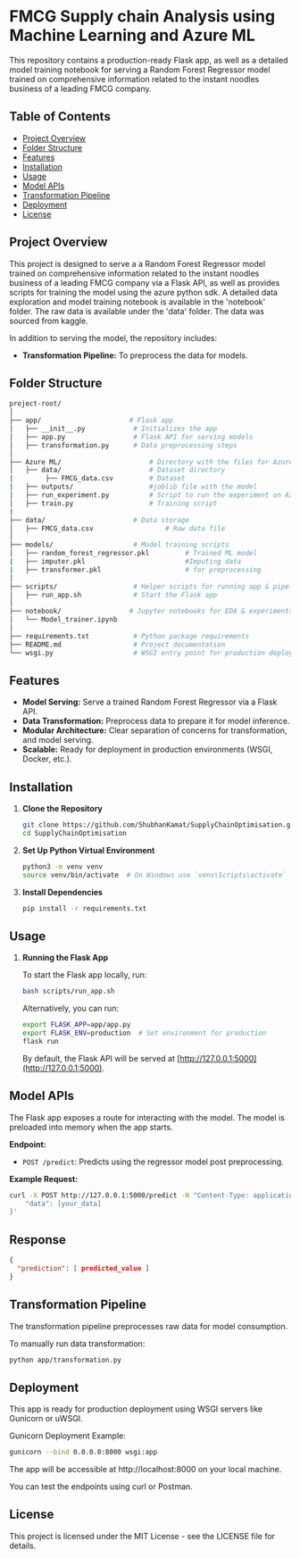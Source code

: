 # FMCG Supply chain Analysis using Machine Learning and Azure ML

This repository contains a production-ready Flask app, as well as a detailed model training notebook for serving a Random Forest Regressor model trained on comprehensive information related to the instant noodles business of a leading FMCG company.

## Table of Contents
- [Project Overview](#project-overview)
- [Folder Structure](#folder-structure)
- [Features](#features)
- [Installation](#installation)
- [Usage](#usage)
- [Model APIs](#model-apis)
- [Transformation Pipeline](#transformation-pipeline)
- [Deployment](#deployment)
- [License](#license)

## Project Overview

This project is designed to serve a a Random Forest Regressor model trained on comprehensive information related to the instant noodles business of a leading FMCG company
 via a Flask API, as well as provides scripts for training the model using the azure python sdk. A detailed data exploration and model training notebook is available in the 'notebook' folder. The raw data is available under the 'data' folder. The data was sourced from kaggle. 
 
In addition to serving the model, the repository includes:
- **Transformation Pipeline:** To preprocess the data for models.


## Folder Structure

```bash
project-root/
│
├── app/                      # Flask app
│   ├── __init__.py            # Initializes the app
│   ├── app.py                 # Flask API for serving models
│   ├── transformation.py      # Data preprocessing steps
│
├── Azure ML/                      # Directory with the files for Azure python SDK code
│   ├── data/                      # Dataset directory
|        ├── FMCG_data.csv         # Dataset
|   ├── outputs/                   #joblib file with the model
│   ├── run_experiment.py          # Script to run the experiment on Azure ML
│   ├── train.py                   # Training script
|
├── data/                      # Data storage 
│   ├── FMCG_data.csv                  # Raw data file        
│
├── models/                    # Model training scripts
│   ├── random_forest_regressor.pkl         # Trained ML model
|   ├── imputer.pkl                         #Imputing data
|   ├── transformer.pkl                     # for preprocessing
│
├── scripts/                   # Helper scripts for running app & pipelines
│   ├── run_app.sh             # Start the Flask app
│
├── notebook/                 # Jupyter notebooks for EDA & experiments
│   └── Model_trainer.ipynb
│
├── requirements.txt           # Python package requirements
├── README.md                  # Project documentation
└── wsgi.py                    # WSGI entry point for production deployment
```
## Features

- **Model Serving:** Serve a trained Random Forest Regressor via a Flask API.
- **Data Transformation:** Preprocess data to prepare it for model inference.
- **Modular Architecture:** Clear separation of concerns for transformation, and model serving.
- **Scalable:** Ready for deployment in production environments (WSGI, Docker, etc.).

## Installation

1. **Clone the Repository**

    ```bash
    git clone https://github.com/ShubhanKamat/SupplyChainOptimisation.git
    cd SupplyChainOptimisation
    ```

2. **Set Up Python Virtual Environment**

    ```bash
    python3 -m venv venv
    source venv/bin/activate  # On Windows use `venv\Scripts\activate`
    ```

3. **Install Dependencies**

    ```bash
    pip install -r requirements.txt
    ```


## Usage

1. **Running the Flask App**

    To start the Flask app locally, run:

    ```bash
    bash scripts/run_app.sh
    ```

    Alternatively, you can run:

    ```bash
    export FLASK_APP=app/app.py
    export FLASK_ENV=production  # Set environment for production
    flask run
    ```

    By default, the Flask API will be served at [http://127.0.0.1:5000](http://127.0.0.1:5000).

## Model APIs

The Flask app exposes a route for interacting with the model. The model is preloaded into memory when the app starts.

**Endpoint:**

- `POST /predict`: Predicts using the regressor model post preprocessing.


**Example Request:**

```bash
curl -X POST http://127.0.0.1:5000/predict -H "Content-Type: application/json" -d '{
    "data": [your_data]
}'
```
## Response

```json
{
  "prediction": [ predicted_value ]
}
```

## Transformation Pipeline
The transformation pipeline preprocesses raw data for model consumption.

To manually run data transformation:

```bash
python app/transformation.py
```

## Deployment
This app is ready for production deployment using WSGI servers like Gunicorn or uWSGI.

Gunicorn Deployment Example:

```bash
gunicorn --bind 0.0.0.0:8000 wsgi:app
```
The app will be accessible at http://localhost:8000 on your local machine.

You can test the endpoints using curl or Postman.


## License
This project is licensed under the MIT License - see the LICENSE file for details.
